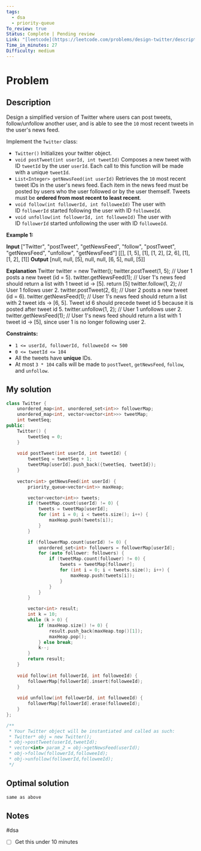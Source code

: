 ```yaml
---
tags:
  - dsa
  - priority-queue
To_review: true
Status: Complete | Pending review
Link: "[leetcode](https://leetcode.com/problems/design-twitter/description/)"
Time_in_minutes: 27
Difficulty: medium
---
```

# Problem
## Description
Design a simplified version of Twitter where users can post tweets, follow/unfollow another user, and is able to see the `10` most recent tweets in the user's news feed.

Implement the `Twitter` class:

- `Twitter()` Initializes your twitter object.
- `void postTweet(int userId, int tweetId)` Composes a new tweet with ID `tweetId` by the user `userId`. Each call to this function will be made with a unique `tweetId`.
- `List<Integer> getNewsFeed(int userId)` Retrieves the `10` most recent tweet IDs in the user's news feed. Each item in the news feed must be posted by users who the user followed or by the user themself. Tweets must be **ordered from most recent to least recent**.
- `void follow(int followerId, int followeeId)` The user with ID `followerId` started following the user with ID `followeeId`.
- `void unfollow(int followerId, int followeeId)` The user with ID `followerId` started unfollowing the user with ID `followeeId`.

**Example 1:**

**Input**
["Twitter", "postTweet", "getNewsFeed", "follow", "postTweet", "getNewsFeed", "unfollow", "getNewsFeed"]
[[], [1, 5], [1], [1, 2], [2, 6], [1], [1, 2], [1]]
**Output**
[null, null, [5], null, null, [6, 5], null, [5]]

**Explanation**
Twitter twitter = new Twitter();
twitter.postTweet(1, 5); // User 1 posts a new tweet (id = 5).
twitter.getNewsFeed(1);  // User 1's news feed should return a list with 1 tweet id -> [5]. return [5]
twitter.follow(1, 2);    // User 1 follows user 2.
twitter.postTweet(2, 6); // User 2 posts a new tweet (id = 6).
twitter.getNewsFeed(1);  // User 1's news feed should return a list with 2 tweet ids -> [6, 5]. Tweet id 6 should precede tweet id 5 because it is posted after tweet id 5.
twitter.unfollow(1, 2);  // User 1 unfollows user 2.
twitter.getNewsFeed(1);  // User 1's news feed should return a list with 1 tweet id -> [5], since user 1 is no longer following user 2.

**Constraints:**

- `1 <= userId, followerId, followeeId <= 500`
- `0 <= tweetId <= 104`
- All the tweets have **unique** IDs.
- At most `3 * 104` calls will be made to `postTweet`, `getNewsFeed`, `follow`, and `unfollow`.
## My solution
```cpp
class Twitter {
    unordered_map<int, unordered_set<int>> followerMap;
    unordered_map<int, vector<vector<int>>> tweetMap;
    int tweetSeq;
public:
    Twitter() {
        tweetSeq = 0;
    }
    
    void postTweet(int userId, int tweetId) {
        tweetSeq = tweetSeq + 1;
        tweetMap[userId].push_back({tweetSeq, tweetId});
    }
    
    vector<int> getNewsFeed(int userId) {
        priority_queue<vector<int>> maxHeap;

        vector<vector<int>> tweets;
        if (tweetMap.count(userId) != 0) {
            tweets = tweetMap[userId];
            for (int i = 0; i < tweets.size(); i++) {
                maxHeap.push(tweets[i]);
            }
        }

        if (followerMap.count(userId) != 0) {
            unordered_set<int> followers = followerMap[userId];
            for (auto follower: followers) {
                if (tweetMap.count(follower) != 0) {
                    tweets = tweetMap[follower];
                    for (int i = 0; i < tweets.size(); i++) {
                        maxHeap.push(tweets[i]);
                    }
                }
            }
        }

        vector<int> result;
        int k = 10;
        while (k > 0) {
            if (maxHeap.size() != 0) {
                result.push_back(maxHeap.top()[1]);
                maxHeap.pop();
            } else break;
            k--;
        }
        return result;
    }
    
    void follow(int followerId, int followeeId) {
        followerMap[followerId].insert(followeeId);
    }
    
    void unfollow(int followerId, int followeeId) {
        followerMap[followerId].erase(followeeId);
    }
};

/**
 * Your Twitter object will be instantiated and called as such:
 * Twitter* obj = new Twitter();
 * obj->postTweet(userId,tweetId);
 * vector<int> param_2 = obj->getNewsFeed(userId);
 * obj->follow(followerId,followeeId);
 * obj->unfollow(followerId,followeeId);
 */
```
## Optimal solution
```cpp
same as above
```
## Notes
#dsa
- [ ] Get this under 10 minutes